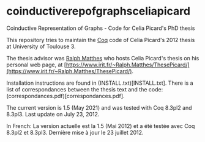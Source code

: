 # coinductiverepofgraphsceliapicard
Coinductive Representation of Graphs - Code for Celia Picard's PhD thesis

This repository tries to maintain the [Coq](https://coq.inria.fr/) code of Celia Picard's 2012 thesis at University of Toulouse 3.

The thesis advisor was [Ralph Matthes](https://www.irit.fr/~Ralph.Matthes/) who hosts Celia Picard's thesis on his personal web page, at [https://www.irit.fr/~Ralph.Matthes/ThesePicard/](https://www.irit.fr/~Ralph.Matthes/ThesePicard/).

Installation instructions are found in (INSTALL.txt)[INSTALL.txt].
There is a list of correspondances between the thesis text and the code:  (correspondances.pdf)[correspondances.pdf].

The current version is 1.5 (May 2021) and was tested with Coq 8.3pl2 and 8.3pl3. Last update on July 23, 2012.

In French: La version actuelle est la 1.5 (Mai 2012) et a été testée avec Coq 8.3pl2 et 8.3pl3. Dernière mise à jour le 23 juillet 2012. 
